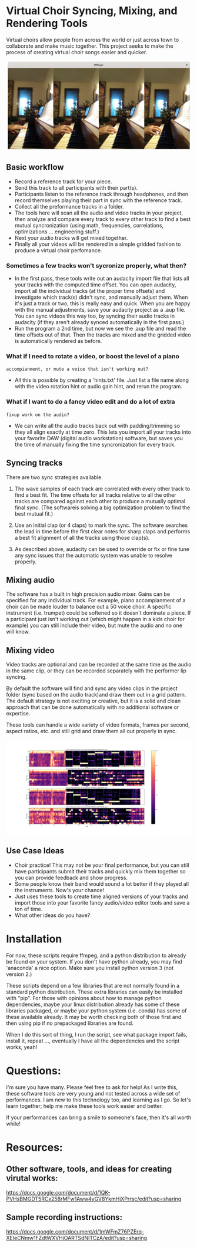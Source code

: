 # Virtual Choir Syncing, Mixing, and Rendering Tools

Virtual choirs allow people from across the world or just across town
to collaborate and make music together.  This project seeks to make
the process of creating virtual choir songs easier and quicker.

![demo choir](images/combined.png?raw=true "Combined Demo")

## Basic workflow

* Record a reference track for your piece.
* Send this track to all participants with their part(s).
* Participants listen to the reference track through headphones, and
  then record themselves playing their part in sync with the reference
  track.
* Collect all the preformance tracks in a folder.
* The tools here will scan all the audio and video tracks in your
  project, then analyze and compare every track to every other track
  to find a best mutual syncronization (using math, frequencies,
  correlations, optimizations ... engineering stuff.)
* Next your audio tracks will get mixed together.
* Finally all your videos will be rendered in a simple gridded fashion
  to produce a virtual choir perfomance.

### Sometimes a few tracks won't sycronize properly, what then?

* In the first pass, these tools write out an audacity import file
  that lists all your tracks with the computed time offset.  You can
  open audacity, import all the individual tracks (at the proper time
  offsets) and investigate which track(s) didn't sync, and manually
  adjust them.  When it's just a track or two, this is really easy and
  quick.  When you are happy with the manual adjustments, save your
  audacity project as a .aup file.  You can sync videos this way too,
  by syncing their audio tracks in audacity (if they aren't already
  synced automatically in the first pass.)
* Run the program a 2nd time, but now we see the .aup file and read
  the time offsets out of that.  Then the tracks are mixed and the
  gridded video is automatically rendered as before.

### What if I need to rotate a video, or boost the level of a piano
    accompianment, or mute a voice that isn't working out?

* All this is possible by creating a 'hints.txt' file.  Just list a
  file name along with the video rotation hint or audio gain hint, and
  rerun the program.

### What if I want to do a fancy video edit and do a lot of extra
    fixup work on the audio?

* We can write all the audio tracks back out with padding/trimming so
  they all align exactly at time zero.  This lets you import all your
  tracks into your favorite DAW (digital audio workstation) software,
  but saves you the time of manually fixing the time syncronization
  for every track.

## Syncing tracks

There are two sync strategies available.

1. The wave samples of each track are correlated with every other
   track to find a best fit.  The time offsets for all tracks relative
   to all the other tracks are compared against each other to produce
   a mutually optimal final sync.  (The softwareis solving a big
   optimization problem to find the best mutual fit.)

2. Use an initial clap (or 4 claps) to mark the sync.  The software
   searches the lead in time before the first clear notes for sharp
   claps and performs a best fit alignment of all the tracks using
   those clap(s).

3. As described above, audacity can be used to override or fix or fine
   tune any sync issues that the automatic system was unable to
   resolve properly.

## Mixing audio

The software has a built in high precision audio mixer.  Gains can be
specified for any individual track.  For example, piano accompianment
of a choir can be made louder to balance out a 50 voice choir.  A
specific instrument (i.e. trumpet) could be softened so it doesn't
dominate a piece. If a participant just isn't working out (which might
happen in a kids choir for example) you can still include their video,
but mute the audio and no one will know.

## Mixing video

Video tracks are optional and can be recorded at the same time as the
audio in the same clip, or they can be recorded separately with the
performer lip syncing.

By default the software will find and sync any video clips in the
project folder (sync based on the audio track)and draw them out in a
grid pattern.  The default strategy is not exciting or creative, but
it is a solid and clean approach that can be done automatically with
no additional software or expertise.

These tools can handle a wide variety of video formats, frames per
second, aspect ratios, etc. and still grid and draw them all out
properly in sync.

![chroma sync](images/chroma.png?raw=true "Chroma Representation")

## Use Case Ideas

* Choir practice!  This may not be your final performance, but you can
  still have participants submit their tracks and quickly mix them
  together so you can provide feedback and show progress.
* Some people know their band would sound a lot better if they played
  all the instruments.  Now's your chance!
* Just uses these tools to create time aligned versions of your tracks
  and import those into your favorite fancy audio/video editor tools
  and save a ton of time.
* What other ideas do you have?

# Installation

For now, these scripts require ffmpeg, and a python distribution to
already be found on your system.  If you don't have python already,
you may find 'anaconda' a nice option.  Make sure you install python
version 3 (not version 2.)

These scripts depend on a few libraries that are not normally found in
a standard python distribution.  These extra libraries can easily be
installed with "pip".  For those with opinions about how to manage
python dependencies, maybe your linux distribution already has some of
these libraries packaged, or maybe your python system (i.e. conda) has
some of these available already.  It may be worth checking both of
those first and then using pip if no prepackaged libraries are found.

When I do this sort of thing, I run the script, see what package
import fails, install it, repeat ..., eventually I have all the
dependencies and the script works, yeah!

# Questions:

I'm sure you have many.  Please feel free to ask for help!  As I write
this, these software tools are very young and not tested across a wide
set of performances.  I am new to this technology too, and learning as
I go.  So let's learn together; help me make these tools work easier
and better.

If your performances can bring a smile to someone's face, then it's
all worth while!

# Resources:

## Other software, tools, and ideas for creating virutal works:

  https://docs.google.com/document/d/1QK-PVHsBMGDT5RCx258rMFw1Aww4yGV8YkmHjXPrrsc/edit?usp=sharing

## Sample recording instructions:

   https://docs.google.com/document/d/1mWFmZ76PZErq-XEIeCNmw1FZdtWXVHjOARTSdNITCzA/edit?usp=sharing


